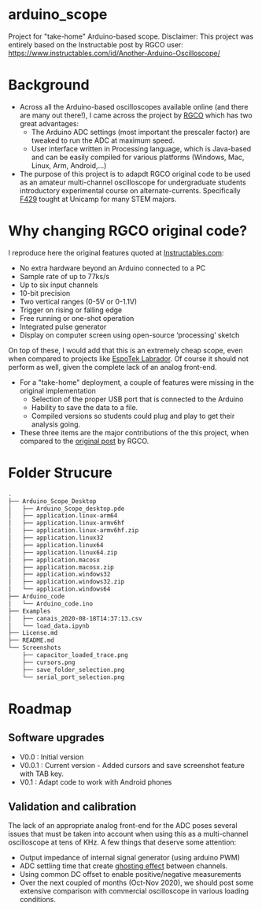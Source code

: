 # arduino_scope
Project for "take-home" Arduino-based scope.
Disclaimer: This project was entirely based on the Instructable post by RGCO user: https://www.instructables.com/id/Another-Arduino-Oscilloscope/

# Background
* Across all the Arduino-based oscilloscopes available online (and there are many out there!), I came across the project by [RGCO](https://www.instructables.com/id/Another-Arduino-Oscilloscope/) which has two great advantages: 
  * The Arduino ADC settings (most important the prescaler factor) are tweaked to run the ADC at maximum speed.
  * User interface written in Processing language, which is Java-based and can be easily compiled for various platforms (Windows, Mac, Linux, Arm, Android,...)
* The purpose of this project is to adapdt RGCO original code to be used as an amateur multi-channel oscilloscope for undergraduate students introductory experimental course on alternate-currents. Specifically [F429](https://www.dac.unicamp.br/sistemas/catalogos/grad/catalogo2020/coordenadorias/0029/0029.html#F%20429) tought at Unicamp for many STEM majors.
# Why changing RGCO original code? 
I reproduce here the original features quoted at [Instructables.com]( https://www.instructables.com/id/Another-Arduino-Oscilloscope/):
  * No extra hardware beyond an Arduino connected to a PC
  * Sample rate of up to 77ks/s
  * Up to six input channels
  * 10-bit precision
  * Two vertical ranges (0-5V or 0-1.1V)
  * Trigger on rising or falling edge
  * Free running or one-shot operation
  * Integrated pulse generator
  * Display on computer screen using open-source ‘processing’ sketch
  
On top of these, I would add that this is an extremely cheap scope, even when compared to projects like [EspoTek Labrador](https://github.com/EspoTek/Labrador). Of course it should not perform as well, given the complete lack of an analog front-end.
* For a "take-home" deployment, a couple of features were missing in the original implementation
  * Selection of the proper USB port that is connected to the Arduino
  * Hability to save the data to a file.
  * Compiled versions so students could plug and play to get their analysis going.
* These three items are the major contributions of the this project, when compared to the [original post](https://www.instructables.com/id/Another-Arduino-Oscilloscope/) by RGCO.
# Folder Strucure
```bash
.
├── Arduino_Scope_Desktop
│   ├── Arduino_Scope_desktop.pde
│   ├── application.linux-arm64
│   ├── application.linux-armv6hf
│   ├── application.linux-armv6hf.zip
│   ├── application.linux32
│   ├── application.linux64
│   ├── application.linux64.zip
│   ├── application.macosx
│   ├── application.macosx.zip
│   ├── application.windows32
│   ├── application.windows32.zip
│   └── application.windows64
├── Arduino_code
│   └── Arduino_code.ino
├── Examples
│   ├── canais_2020-08-18T14:37:13.csv
│   └── load_data.ipynb
├── License.md
├── README.md
└── Screenshots
    ├── capacitor_loaded_trace.png
    ├── cursors.png
    ├── save_folder_selection.png
    └── serial_port_selection.png
```
# Roadmap
## Software upgrades
* V0.0 : Initial version
* V0.0.1 : Current version - Added cursors and save screenshot feature with TAB key.
* V0.1 : Adapt code to work with Android phones
## Validation and calibration
The lack of an appropriate analog front-end for the ADC poses several issues that must be taken into account when using this as a multi-channel oscilloscope at tens of KHz. A few things that deserve some attention:
   * Output impedance of internal signal generator (using arduino PWM)
   * ADC settling time that create [ghosting effect](https://knowledge.ni.com/KnowledgeArticleDetails?id=kA00Z0000019KzzSAE&l=en-US) between channels.
   * Using common DC offset to enable positive/negative measurements
   * Over the next coupled of months (Oct-Nov 2020), we should post some extensive comparison with commercial oscilloscope in various loading conditions.
  
